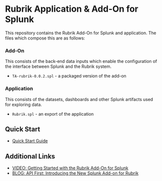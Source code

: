 # Rubrik Application & Add-On for Splunk

This repository contains the Rubrik Add-On for Splunk and application. The files which compose this are as follows:

### Add-On

This consists of the back-end data inputs which enable the configuration of the interface between Splunk and the Rubrik system.

* `TA-rubrik-0.0.2.spl` - a packaged version of the add-on

### Application

This consists of the datasets, dashboards and other Splunk artifacts used for exploring data.

* `Rubrik.spl` - an export of the application

## Quick Start

* [Quick Start Guide](https://github.com/rubrikinc/rubrik-addon-for-splunk/blob/master/docs/quick-start.md)

## Additional Links

* [VIDEO: Getting Started with the Rubrik Add-On for Splunk](https://www.youtube.com/watch?v=PHdNalIO0n0)
* [BLOG: API First: Introducing the New Splunk Add-on for Rubrik](https://www.rubrik.com/blog/api-splunk-add-on-rubrik/)
